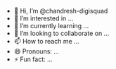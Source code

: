 - 👋 Hi, I’m @chandresh-digisquad
- 👀 I’m interested in ...
- 🌱 I’m currently learning ...
- 💞️ I’m looking to collaborate on ...
- 📫 How to reach me ...
- 😄 Pronouns: ...
- ⚡ Fun fact: ...

<!---
chandresh-digisquad/chandresh-digisquad is a ✨ special ✨ repository because its `README.md` (this file) appears on your GitHub profile.
You can click the Preview link to take a look at your changes.
--->
